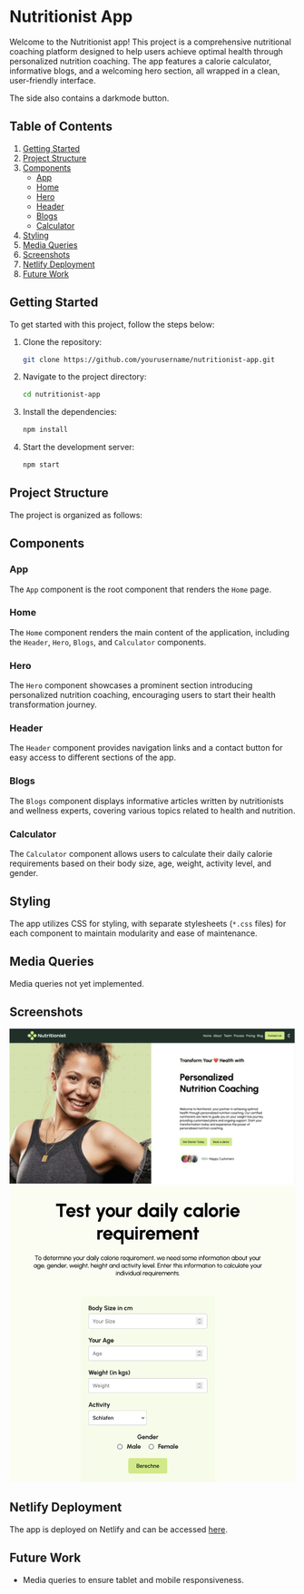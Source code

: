 # Nutritionist App

Welcome to the Nutritionist app! This project is a comprehensive nutritional coaching platform designed to help users achieve optimal health through personalized nutrition coaching. The app features a calorie calculator, informative blogs, and a welcoming hero section, all wrapped in a clean, user-friendly interface.

The side also contains a darkmode button.

## Table of Contents

1. [Getting Started](#getting-started)
2. [Project Structure](#project-structure)
3. [Components](#components)
   - [App](#app)
   - [Home](#home)
   - [Hero](#hero)
   - [Header](#header)
   - [Blogs](#blogs)
   - [Calculator](#calculator)
4. [Styling](#styling)
5. [Media Queries](#media-queries)
6. [Screenshots](#screenshots)
7. [Netlify Deployment](#netlify-deployment)
8. [Future Work](#future-work)

## Getting Started

To get started with this project, follow the steps below:

1. Clone the repository:
   ```bash
   git clone https://github.com/yourusername/nutritionist-app.git
   ```
2. Navigate to the project directory:
   ```bash
   cd nutritionist-app
   ```
3. Install the dependencies:
   ```bash
   npm install
   ```
4. Start the development server:
   ```bash
   npm start
   ```

## Project Structure

The project is organized as follows:

## Components

### App

The `App` component is the root component that renders the `Home` page.

### Home

The `Home` component renders the main content of the application, including the `Header`, `Hero`, `Blogs`, and `Calculator` components.

### Hero

The `Hero` component showcases a prominent section introducing personalized nutrition coaching, encouraging users to start their health transformation journey.

### Header

The `Header` component provides navigation links and a contact button for easy access to different sections of the app.

### Blogs

The `Blogs` component displays informative articles written by nutritionists and wellness experts, covering various topics related to health and nutrition.

### Calculator

The `Calculator` component allows users to calculate their daily calorie requirements based on their body size, age, weight, activity level, and gender.

## Styling

The app utilizes CSS for styling, with separate stylesheets (`*.css` files) for each component to maintain modularity and ease of maintenance.

## Media Queries

Media queries not yet implemented.

## Screenshots

![Screenshot 1](./src/assets/Hero_Nutritionist.png)
![Screenshot 2](./src/assets/Cal_Calculator_Screenshot.png)

## Netlify Deployment

The app is deployed on Netlify and can be accessed [here](https://calorycalculator.netlify.app/).

## Future Work

- Media queries to ensure tablet and mobile responsiveness.
